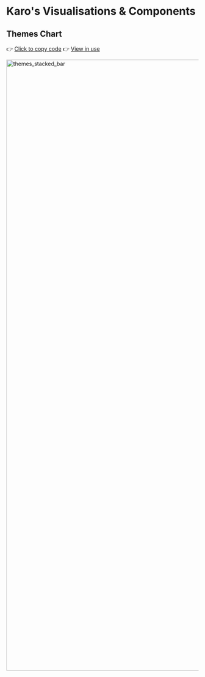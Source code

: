 # Karo's Visualisations & Components

## Themes Chart
👉  [Click to copy code](https://github.com/karozi/Karo-Visualisations-Components/blob/main/themes_chart.py)
👉  [View in use](https://karozieminski.substack.com/about)

<img width="2400" height="1600" alt="themes_stacked_bar" src="https://github.com/user-attachments/assets/19bb1d86-2fa3-48c5-bbf3-81bc8747d386" />


